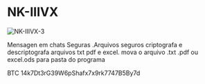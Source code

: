# NK-IIIVX





![NK-IIIVX-3](https://user-images.githubusercontent.com/101123260/157068332-5e9a0085-ab15-4a73-9c05-e7a44aebd198.png)


Mensagen em chats Seguras .Arquivos seguros criptografa e descriptografa arquivos txt pdf e excel. mova o arquivo .txt .pdf ou excel.ods para pasta do  programa


BTC 14k7Dt3rG39W6pShafx7x9rk7747B5By7d














